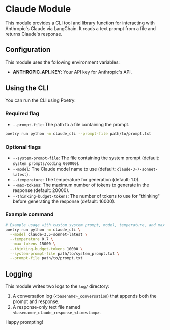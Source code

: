 # Claude Module

This module provides a CLI tool and library function for interacting with Anthropic's Claude via LangChain. It reads a text prompt from a file and returns Claude's response.

## Configuration

This module uses the following environment variables:

- **ANTHROPIC_API_KEY**: Your API key for Anthropic's API.

## Using the CLI

You can run the CLI using Poetry:

### Required flag

* `--prompt-file`: The path to a file containing the prompt.

```bash
poetry run python -m claude_cli --prompt-file path/to/prompt.txt
```

### Optional flags

* `--system-prompt-file`: The file containing the system prompt (default: `system_prompts/coding_000000`).
* `--model`: The Claude model name to use (default: `claude-3-7-sonnet-latest`).
* `--temperature`: The temperature for generation (default: 1.0).
* `--max-tokens`: The maximum number of tokens to generate in the response (default: 20000).
* `--thinking-budget-tokens`: The number of tokens to use for "thinking" before generating the response (default: 16000).

### Example command

```bash
# Example usage with custom system prompt, model, temperature, and max tokens.
poetry run python -m claude_cli \
  --model claude-3.5-sonnet-latest \
  --temperature 0.7 \
  --max-tokens 15000 \
  --thinking-budget-tokens 10000 \
  --system-prompt-file path/to/system_prompt.txt \
  --prompt-file path/to/prompt.txt
```

## Logging

This module writes two logs to the `log/` directory:

1. A conversation log (`<basename>_conversation`) that appends both the prompt and response.
2. A response-only text file named `<basename>_claude_response_<timestamp>`.

Happy prompting!
